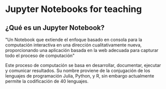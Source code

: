 Jupyter Notebooks for teaching
============================

## ¿Qué es un Jupyter Notebook?

"Un Notebook que extiende el enfoque basado en consola para la computación interactiva en una dirección cualitativamente nueva, proporcionando una aplicación basada en la web adecuada para capturar todo el proceso de computación"

Este proceso de computación se basa en desarrollar, documentar, ejecutar y comunicar resultados. Su nombre proviene de la conjugación de los lenguajes de programación Julia, Python, y R, sin embargo actualmente permite la codificación de 40 lenguajes.


